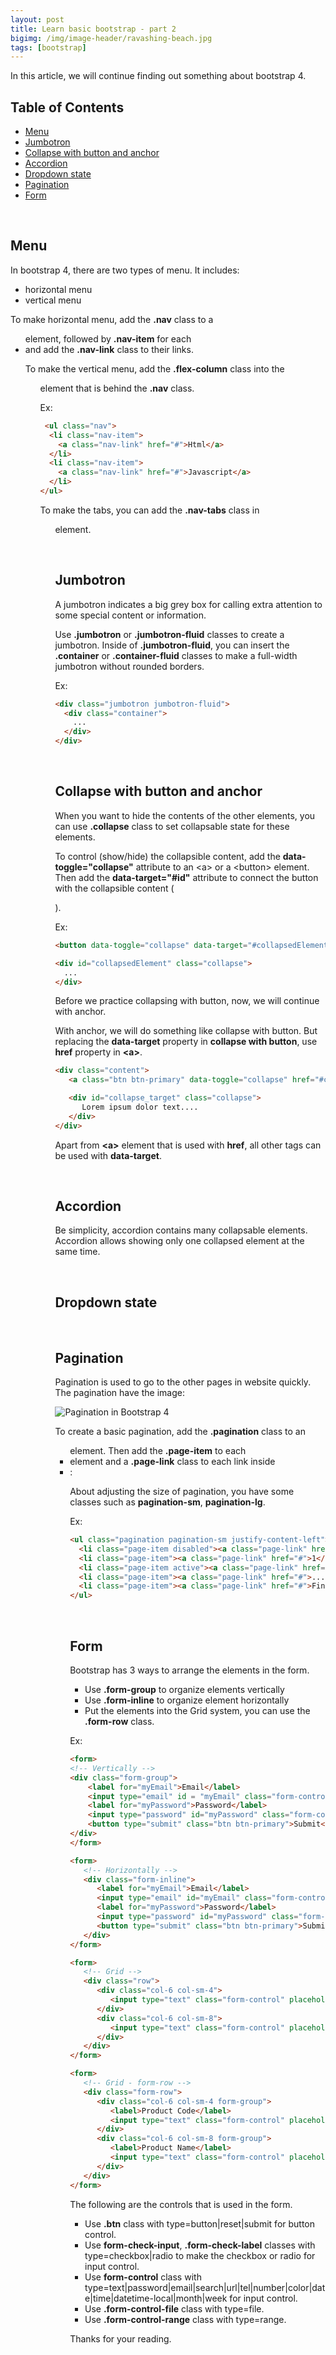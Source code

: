 ```yaml
---
layout: post
title: Learn basic bootstrap - part 2
bigimg: /img/image-header/ravashing-beach.jpg
tags: [bootstrap]
---
```


In this article, we will continue finding out something about bootstrap 4. 

## Table of Contents

- [Menu](#menu)
- [Jumbotron](#jumbotron)
- [Collapse with button and anchor](#collapse-with-button-and-anchor)
- [Accordion](#accordion)
- [Dropdown state](#dropdown-state)
- [Pagination](#pagination)
- [Form](#form)

<br>

## Menu
In bootstrap 4, there are two types of menu. It includes: 
- horizontal menu
- vertical menu

To make horizontal menu, add the **.nav** class to a <ul> element, followed by **.nav-item** for each <li> and add the **.nav-link** class to their links.

To make the vertical menu, add the **.flex-column** class into the <ul> element that is behind the **.nav** class.

Ex:

```html
 <ul class="nav">
  <li class="nav-item">
    <a class="nav-link" href="#">Html</a>
  </li>
  <li class="nav-item">
    <a class="nav-link" href="#">Javascript</a>
  </li>
</ul> 
```

To make the tabs, you can add the **.nav-tabs** class in <ul> element. 

<br>

## Jumbotron
A jumbotron indicates a big grey box for calling extra attention to some special content or information.

Use **.jumbotron** or **.jumbotron-fluid** classes to create a jumbotron. Inside of **.jumbotron-fluid**, you can insert the **.container** or **.container-fluid** classes to make a full-width jumbotron without rounded borders.

Ex:

```html
<div class="jumbotron jumbotron-fluid">
  <div class="container">
    ...
  </div>
</div>
```

<br>

## Collapse with button and anchor
When you want to hide the contents of the other elements, you can use **.collapse** class to set collapsable state for these elements. 

To control (show/hide) the collapsible content, add the **data-toggle="collapse"** attribute to an \<a\> or a \<button\> element. Then add the **data-target="#id"** attribute to connect the button with the collapsible content (<div id="demo">).

Ex: 

```html
<button data-toggle="collapse" data-target="#collapsedElement">Click</button>

<div id="collapsedElement" class="collapse">
  ...
</div>
```

Before we practice collapsing with button, now, we will continue with anchor.

With anchor, we will do something like collapse with button. But replacing the **data-target** property in **collapse with button**, use **href** property in **\<a\>**.

```html
<div class="content">
   <a class="btn btn-primary" data-toggle="collapse" href="#collapse_target">Click here</a>

   <div id="collapse_target" class="collapse">
      Lorem ipsum dolor text....
   </div>
</div>
```

Apart from **\<a\>** element that is used with **href**, all other tags can be used with **data-target**.

<br>

## Accordion
Be simplicity, accordion contains many collapsable elements. Accordion allows showing only one collapsed element at the same time.





<br>

## Dropdown state




<br>

## Pagination
Pagination is used to go to the other pages in website quickly. The pagination have the image: 

![Pagination in Bootstrap 4](../img/bootstrap-course/Pagination.png)

To create a basic pagination, add the **.pagination** class to an <ul> element. Then add the **.page-item** to each <li> element and a **.page-link** class to each link inside <li>:

About adjusting the size of pagination, you have some classes such as **pagination-sm**, **pagination-lg**. 


Ex: 

```html
<ul class="pagination pagination-sm justify-content-left">
  <li class="page-item disabled"><a class="page-link" href="#">1</a></li>
  <li class="page-item"><a class="page-link" href="#">1</a></li>
  <li class="page-item active"><a class="page-link" href="#">2</a></li>
  <li class="page-item"><a class="page-link" href="#">...</a></li>
  <li class="page-item"><a class="page-link" href="#">Final</a></li>
</ul>
```

<br>

## Form

Bootstrap has 3 ways to arrange the elements in the form.
- Use **.form-group** to organize elements vertically
- Use **.form-inline** to organize element horizontally
- Put the elements into the Grid system, you can use the **.form-row** class.

Ex:

```html
<form>
<!-- Vertically -->
<div class="form-group">
    <label for="myEmail">Email</label>
    <input type="email" id = "myEmail" class="form-control" placeholder="Email">
    <label for="myPassword">Password</label>
    <input type="password" id="myPassword" class="form-control" placeholder="Password">
    <button type="submit" class="btn btn-primary">Submit</button>
</div>
</form>
```

```html
<form>
   <!-- Horizontally -->
   <div class="form-inline">
      <label for="myEmail">Email</label>
      <input type="email" id="myEmail" class="form-control" placeholder="Email">
      <label for="myPassword">Password</label>
      <input type="password" id="myPassword" class="form-control" placeholder="Password">
      <button type="submit" class="btn btn-primary">Submit</button>
   </div>
</form>
```

```html
<form>
   <!-- Grid -->
   <div class="row">
      <div class="col-6 col-sm-4">
         <input type="text" class="form-control" placeholder=".col-6 .col-sm-4">
      </div>
      <div class="col-6 col-sm-8">
         <input type="text" class="form-control" placeholder=".col-6 .col-sm-8">
      </div>
   </div>
</form>
```

```html
<form>
   <!-- Grid - form-row -->
   <div class="form-row">
      <div class="col-6 col-sm-4 form-group">
         <label>Product Code</label>
         <input type="text" class="form-control" placeholder=".col-6 .col-sm-4">
      </div>
      <div class="col-6 col-sm-8 form-group">
         <label>Product Name</label>
         <input type="text" class="form-control" placeholder=".col-6 .col-sm-8">
      </div>
   </div>
</form>
```

The following are the controls that is used in the form. 
- Use **.btn** class with type=button\|reset\|submit for button control.
- Use **form-check-input**, **.form-check-label** classes with type=checkbox\|radio to make the checkbox or radio for input control.
- Use **form-control** class with type=text\|password\|email\|search\|url\|tel\|number\|color\|date\|time\|datetime-local\|month\|week for input control.
- Use **.form-control-file** class with type=file.
- Use **.form-control-range** class with type=range.


Thanks for your reading.
